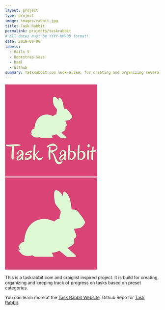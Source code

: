 ```yaml
---
layout: project
type: project
image: images/rabbit.jpg
title: Task Rabbit
permalink: projects/taskrabbit
# All dates must be YYYY-MM-DD format!
date: 2019-09-06
labels:
  - Rails 5
  - Bootstrap-sass
  - haml
  - Github
summary: TaskRabbit.com look-alike, for creating and organizing several tasks.
---
```


<div class="ui small rounded images">
  <img class="ui image" src="../images/rabbit.jpg">
  <img class="ui image" src="../images/rabbit2.jpg">
</div>

This is a taskrabbit.com and craiglist inspired project. It is build for creating, organizing and keeping track of progress on tasks based on preset categories.

You can learn more at the [Task Rabbit Website](https://taskrabbit-by-pj.herokuapp.com/).
Github Repo for [Task Rabbit](https://github.com/PJMantoss/rabbit).


